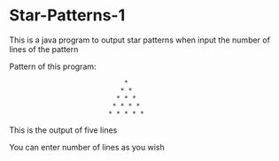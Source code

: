 # Star-Patterns-1

This is a java program to output star patterns when input the number of lines of the pattern

Pattern of this program:        
                                
                                 * 
                                * *  
                               * * *  
                              * * * * 
                             * * * * * 
                             
This is the output of five lines                           

You can enter number of lines as you wish
